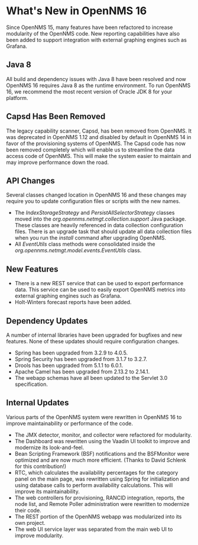 What's New in OpenNMS 16
========================

Since OpenNMS 15, many features have been refactored to increase modularity of the OpenNMS code. New reporting capabilities have also been added to
support integration with external graphing engines such as Grafana.

Java 8
------

All build and dependency issues with Java 8 have been resolved and now OpenNMS 16 requires Java 8 as the runtime environment. To run OpenNMS 16,
we recommend the most recent version of Oracle JDK 8 for your platform.

Capsd Has Been Removed
----------------------

The legacy capability scanner, Capsd, has been removed from OpenNMS. It was deprecated in OpenNMS 1.12 and disabled by default in 
OpenNMS 14 in favor of the provisioning systems of OpenNMS. The Capsd code has now been removed completely which will enable us to
streamline the data access code of OpenNMS. This will make the system easier to maintain and may improve performance down the road.

API Changes
-----------

Several classes changed location in OpenNMS 16 and these changes may require you to update configuration files or scripts with the new names.

* The *IndexStorageStrategy* and *PersistAllSelectorStrategy* classes moved into the *org.opennms.netmgt.collection.support* Java package. These classes 
  are heavily referenced in data collection configuration files. There is an upgrade task that should update all data collection files when you 
  run the *install* command after upgrading OpenNMS.
* All *EventUtils* class methods were consolidated inside the *org.opennms.netmgt.model.events.EventUtils* class.

New Features
------------

* There is a new REST service that can be used to export performance data. This service can be used to easily export OpenNMS metrics into external
  graphing engines such as Grafana.
* Holt-Winters forecast reports have been added.

Dependency Updates
------------------

A number of internal libraries have been upgraded for bugfixes and new features. None of these updates should require configuration changes.

* Spring has been upgraded from 3.2.9 to 4.0.5.
* Spring Security has been upgraded from 3.1.7 to 3.2.7.
* Drools has been upgraded from 5.1.1 to 6.0.1.
* Apache Camel has been upgraded from 2.13.2 to 2.14.1.
* The webapp schemas have all been updated to the Servlet 3.0 specification.

Internal Updates
----------------

Various parts of the OpenNMS system were rewritten in OpenNMS 16 to improve maintainability or performance of the code.

* The JMX detector, monitor, and collector were refactored for modularity.
* The Dashboard was rewritten using the Vaadin UI toolkit to improve and modernize its look-and-feel.
* Bean Scripting Framework (BSF) notifications and the BSFMonitor were optimized and are now much more efficient. (Thanks to David Schlenk for this contribution!)
* RTC, which calculates the availability percentages for the category panel on the main page, was rewritten using Spring for initialization and 
  using database calls to perform availability calculations. This will improve its maintainability.
* The web controllers for provisioning, RANCID integration, reports, the node list, and Remote Poller administration were rewritten
  to modernize their code.
* The REST portion of the OpenNMS webapp was modularized into its own project.
* The web UI service layer was separated from the main web UI to improve modularity.


[GNU Affero General Public License 3.0]: http://www.gnu.org/licenses/agpl-3.0.html
